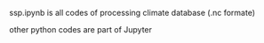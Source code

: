 ssp.ipynb is all codes of processing climate database (.nc formate)

other python codes are part of Jupyter

